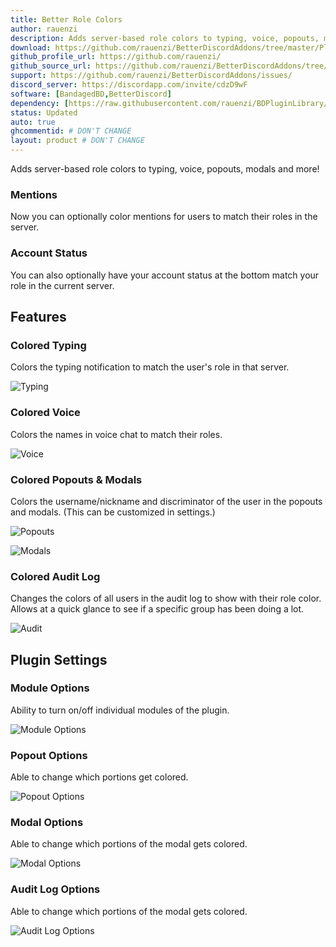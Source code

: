 ```yaml
---
title: Better Role Colors
author: rauenzi
description: Adds server-based role colors to typing, voice, popouts, modals and more!
download: https://github.com/rauenzi/BetterDiscordAddons/tree/master/Plugins/BetterRoleColors
github_profile_url: https://github.com/rauenzi/
github_source_url: https://github.com/rauenzi/BetterDiscordAddons/tree/master/Plugins/BetterRoleColors
support: https://github.com/rauenzi/BetterDiscordAddons/issues/
discord_server: https://discordapp.com/invite/cdzD9wF
software: [BandagedBD,BetterDiscord]
dependency: [https://raw.githubusercontent.com/rauenzi/BDPluginLibrary/master/release/0PluginLibrary.plugin.js]
status: Updated
auto: true
ghcommentid: # DON'T CHANGE
layout: product # DON'T CHANGE
---
```

Adds server-based role colors to typing, voice, popouts, modals and more!

### Mentions

Now you can optionally color mentions for users to match their roles in the server.

### Account Status

You can also optionally have your account status at the bottom match your role in the current server.

## Features

### Colored Typing

Colors the typing notification to match the user's role in that server.

![Typing](https://i.imgur.com/qdCex0u.png)

### Colored Voice

Colors the names in voice chat to match their roles.

![Voice](https://i.imgur.com/QpVN8K1.png)

### Colored Popouts & Modals

Colors the username/nickname and discriminator of the user in the popouts and modals. (This can be customized in settings.)

![Popouts](https://i.imgur.com/ivEBNkp.png)

![Modals](https://i.imgur.com/IoDTzAu.png)

### Colored Audit Log

Changes the colors of all users in the audit log to show with their role color. Allows at a quick glance to see if a specific group has been doing a lot.

![Audit](https://i.imgur.com/dMdQc14.png)

## Plugin Settings

### Module Options

Ability to turn on/off individual modules of the plugin.

![Module Options](https://i.imgur.com/h67TKFD.png)

### Popout Options

Able to change which portions get colored.

![Popout Options](https://i.imgur.com/b0eRP78.png)

### Modal Options

Able to change which portions of the modal gets colored.

![Modal Options](https://i.imgur.com/v50Lnn1.png)

### Audit Log Options

Able to change which portions of the modal gets colored.

![Audit Log Options](https://i.imgur.com/aafYa8m.png)

